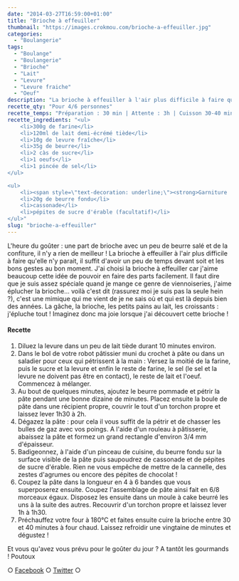 ```yaml
---
date: "2014-03-27T16:59:00+01:00"
title: "Brioche à effeuiller"
thumbnail: "https://images.crokmou.com/brioche-a-effeuiller.jpg"
categories:
  - "Boulangerie"
tags:
  - "Boulange"
  - "Boulangerie"
  - "Brioche"
  - "Lait"
  - "Levure"
  - "Levure fraiche"
  - "Oeuf"
description: "La brioche à effeuiller à l'air plus difficile à faire qu'elle n'y parait, il suffit d'avoir un peu de temps devant soit et les bons gestes au bon moment."
recette_qty: "Pour 4/6 personnes"
recette_temps: "Préparation : 30 min | Attente : 3h | Cuisson 30-40 min"
recette_ingredients: "<ul>
	<li>300g de farine</li>
	<li>120ml de lait demi-écrémé tiède</li>
	<li>10g de levure fraîche</li>
	<li>35g de beurre</li>
	<li>2 càs de sucre</li>
	<li>1 oeufs</li>
	<li>1 pincée de sel</li>
</ul>

<ul>
	<li><span style=\"text-decoration: underline;\"><strong>Garniture :</strong></span></li>
	<li>20g de beurre fondu</li>
	<li>cassonade</li>
	<li>pépites de sucre d'érable (facultatif)</li>
</ul>"
slug: "brioche-a-effeuiller"
---
```


L'heure du goûter : une part de brioche avec un peu de beurre salé et de la confiture, il n'y a rien de meilleur ! La brioche à effeuiller à l'air plus difficile à faire qu'elle n'y parait, il suffit d'avoir un peu de temps devant soit et les bons gestes au bon moment. J'ai choisi la brioche à effeuiller car j'aime beaucoup cette idée de pouvoir en faire des parts facilement. Il faut dire que je suis assez spéciale quand je mange ce genre de viennoiseries, j'aime éplucher la brioche... voilà c'est dit (rassurez moi je suis pas la seule hein ?), c'est une mimique qui me vient de je ne sais où et qui est là depuis bien des années. La gâche, la brioche, les petits pains au lait, les croissants : j'épluche tout ! Imaginez donc ma joie lorsque j'ai découvert cette brioche !

#### Recette

1.  Diluez la levure dans un peu de lait tiède durant 10 minutes environ.
2.  Dans le bol de votre robot pâtissier muni du crochet à pâte ou dans un saladier pour ceux qui pétrissent à la main : Versez la moitié de la farine, puis le sucre et la levure et enfin le reste de farine, le sel (le sel et la levure ne doivent pas être en contact), le reste de lait et l'oeuf. Commencez à mélanger.
3.  Au bout de quelques minutes, ajoutez le beurre pommade et pétrir la pâte pendant une bonne dizaine de minutes. Placez ensuite la boule de pâte dans une récipient propre, couvrir le tout d'un torchon propre et laissez lever 1h30 à 2h.
4.  Dégazez la pâte : pour cela il vous suffit de la pétrir et de chasser les bulles de gaz avec vos poings. A l'aide d'un rouleau à pâtisserie, abaissez la pâte et formez un grand rectangle d'environ 3/4 mm d'épaisseur.
5.  Badigeonnez, à l'aide d'un pinceau de cuisine, du beurre fondu sur la surface visible de la pâte puis saupoudrez de cassonade et de pépites de sucre d'érable. Rien ne vous empêche de mettre de la cannelle, des zestes d'agrumes ou encore des pépites de chocolat !
6.  Coupez la pâte dans la longueur en 4 à 6 bandes que vous superposerez ensuite. Coupez l'assemblage de pâte ainsi fait en 6/8 morceaux égaux. Disposez les ensuite dans un moule à cake beurré les uns à la suite des autres. Recouvrir d'un torchon propre et laissez lever 1h à 1h30.
7.  Préchauffez votre four à 180°C et faites ensuite cuire la brioche entre 30 et 40 minutes à four chaud. Laissez refroidir une vingtaine de minutes et dégustez !

Et vous qu'avez vous prévu pour le goûter du jour ? A tantôt les gourmands ! Poutoux

○ [Facebook](https://www.facebook.com/crokmou.blog) ○ [Twitter](https://twitter.com/Crokmou) ○